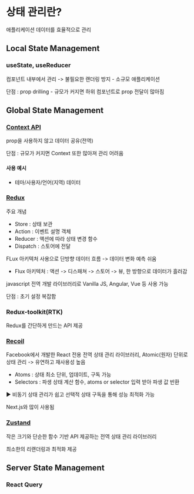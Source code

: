 
<h1>
 상태 관리란?
</h1>
 <p>
  애플리케이션 데이터를 효율적으로 관리<br>
 </p>


 <h2>Local State Management</h2>

 <h3>useState, useReducer</h3>
 <p>컴포넌트 내부에서 관리 -> 불필요한 랜더링 방지 - 소규모 애플리케이션</p>
 <p>단점 : prop drilling - 규모가 커지면 하위 컴포넌트로 prop 전달이 많아짐</p>



 <h2>Global State Management</h2>
 
 <h3><a href="https://react.dev/learn/scaling-up-with-reducer-and-context">Context API</a></h3>
 <p>
  prop을 사용하지 않고 데이터 공유(전역)
 </p>
 <p>단점 : 규모가 커지면 Context 또한 많아져 관리 어려움</p>
  <h4>사용 예시</h4>
 <ul>
  <li>테마/사용자/언어(지역) 데이터</li>
 </ul>
 
 <h3><a href="https://ko.redux.js.org/introduction/getting-started">Redux</a></h3>
 <p>주요 개념</p>
 <ul>
  <li>Store : 상태 보관</li>
  <li>Action : 이벤트 설명 객체</li>
  <li>Reducer : 액션에 따라 상태 변경 함수 </li>
  <li>Dispatch : 스토어에 전달</li>
 </ul>
 <p>FLux 아키텍처 사용으로 단방향 데이터 흐름 -> 데이터 변화 예측 쉬움</p>
 <ul>
  <li>Flux 아키텍처 : 액션 -> 디스패쳐 -> 스토어 -> 뷰, 한 방향으로 데이터가 흘러감</li>
 </ul>
 <p>javascript 전역 개발 라이브러리로 Vanilla JS, Angular, Vue 등 사용 가능</p>
 <p>단점 : 초기 설정 복잡함</p>
 
 <h3>Redux-toolkit(RTK)</h3>
 <p>Redux를 간단하게 만드는 API 제공</p>

 <h3><a href="https://recoiljs.org/ko/">Recoil</a></h3>
 <p>Facebook에서 개발한 React 전용 전역 상태 관리 라이브러리, Atomic(원자) 단위로 상태 관리 -> 유연하고 재사용성 높음</p>
 <ul>
  <li>Atoms : 상태 최소 단위, 업데이트, 구독 가능</li>
  <li>Selectors : 파생 상태 계산 함수, atoms or selector 입력 받아 파생 값 반환</li>
 </ul>
 <p>▶ 비동기 상태 관리가 쉽고 선택적 상태 구독을 통해 성능 최적화 가능</p>
 <p>Next.js와 많이 사용됨</p>
 
 
 <h3><a href="https://zustand-demo.pmnd.rs/">Zustand</a></h3>
 <p>작은 크기와 단순한 함수 기반 API 제공하는 전역 상태 관리 라이브러리</p>
 <p>최소한의 리랜더링과 최적화 제공</p>



 <h2>Server State Management</h2>
 
 <h3>React Query</h3>

